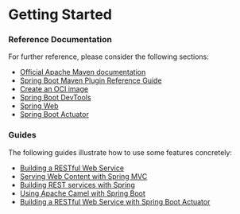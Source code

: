 # Getting Started

### Reference Documentation
For further reference, please consider the following sections:

* [Official Apache Maven documentation](https://maven.apache.org/guides/index.html)
* [Spring Boot Maven Plugin Reference Guide](https://docs.spring.io/spring-boot/docs/2.4.4/maven-plugin/reference/html/)
* [Create an OCI image](https://docs.spring.io/spring-boot/docs/2.4.4/maven-plugin/reference/html/#build-image)
* [Spring Boot DevTools](https://docs.spring.io/spring-boot/docs/2.4.4/reference/htmlsingle/#using-boot-devtools)
* [Spring Web](https://docs.spring.io/spring-boot/docs/2.4.4/reference/htmlsingle/#boot-features-developing-web-applications)
* [Spring Boot Actuator](https://docs.spring.io/spring-boot/docs/2.4.4/reference/htmlsingle/#production-ready)

### Guides
The following guides illustrate how to use some features concretely:

* [Building a RESTful Web Service](https://spring.io/guides/gs/rest-service/)
* [Serving Web Content with Spring MVC](https://spring.io/guides/gs/serving-web-content/)
* [Building REST services with Spring](https://spring.io/guides/tutorials/bookmarks/)
* [Using Apache Camel with Spring Boot](https://camel.apache.org/camel-spring-boot/latest/spring-boot.html)
* [Building a RESTful Web Service with Spring Boot Actuator](https://spring.io/guides/gs/actuator-service/)

